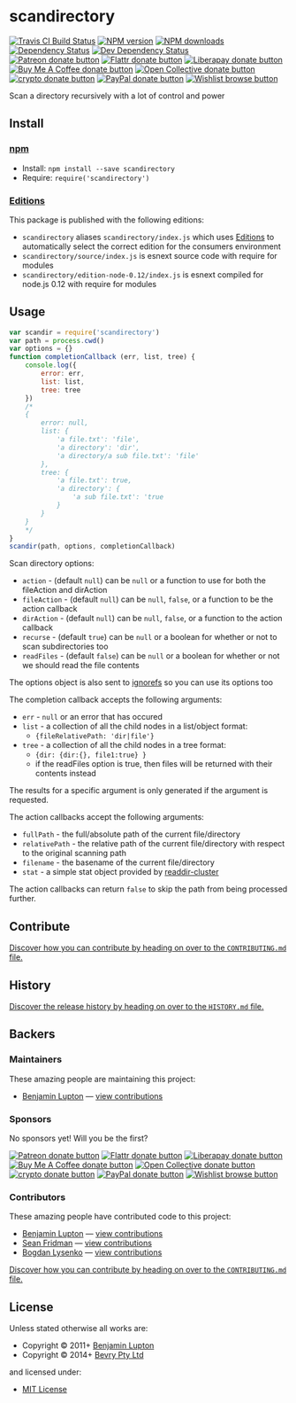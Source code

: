 <!-- TITLE/ -->

<h1>scandirectory</h1>

<!-- /TITLE -->


<!-- BADGES/ -->

<span class="badge-travisci"><a href="http://travis-ci.com/bevry/scandirectory" title="Check this project's build status on TravisCI"><img src="https://img.shields.io/travis/com/bevry/scandirectory/master.svg" alt="Travis CI Build Status" /></a></span>
<span class="badge-npmversion"><a href="https://npmjs.org/package/scandirectory" title="View this project on NPM"><img src="https://img.shields.io/npm/v/scandirectory.svg" alt="NPM version" /></a></span>
<span class="badge-npmdownloads"><a href="https://npmjs.org/package/scandirectory" title="View this project on NPM"><img src="https://img.shields.io/npm/dm/scandirectory.svg" alt="NPM downloads" /></a></span>
<span class="badge-daviddm"><a href="https://david-dm.org/bevry/scandirectory" title="View the status of this project's dependencies on DavidDM"><img src="https://img.shields.io/david/bevry/scandirectory.svg" alt="Dependency Status" /></a></span>
<span class="badge-daviddmdev"><a href="https://david-dm.org/bevry/scandirectory#info=devDependencies" title="View the status of this project's development dependencies on DavidDM"><img src="https://img.shields.io/david/dev/bevry/scandirectory.svg" alt="Dev Dependency Status" /></a></span>
<br class="badge-separator" />
<span class="badge-patreon"><a href="https://patreon.com/bevry" title="Donate to this project using Patreon"><img src="https://img.shields.io/badge/patreon-donate-yellow.svg" alt="Patreon donate button" /></a></span>
<span class="badge-flattr"><a href="https://flattr.com/profile/balupton" title="Donate to this project using Flattr"><img src="https://img.shields.io/badge/flattr-donate-yellow.svg" alt="Flattr donate button" /></a></span>
<span class="badge-liberapay"><a href="https://liberapay.com/bevry" title="Donate to this project using Liberapay"><img src="https://img.shields.io/badge/liberapay-donate-yellow.svg" alt="Liberapay donate button" /></a></span>
<span class="badge-buymeacoffee"><a href="https://buymeacoffee.com/balupton" title="Donate to this project using Buy Me A Coffee"><img src="https://img.shields.io/badge/buy%20me%20a%20coffee-donate-yellow.svg" alt="Buy Me A Coffee donate button" /></a></span>
<span class="badge-opencollective"><a href="https://opencollective.com/bevry" title="Donate to this project using Open Collective"><img src="https://img.shields.io/badge/open%20collective-donate-yellow.svg" alt="Open Collective donate button" /></a></span>
<span class="badge-crypto"><a href="https://bevry.me/crypto" title="Donate to this project using Cryptocurrency"><img src="https://img.shields.io/badge/crypto-donate-yellow.svg" alt="crypto donate button" /></a></span>
<span class="badge-paypal"><a href="https://bevry.me/paypal" title="Donate to this project using Paypal"><img src="https://img.shields.io/badge/paypal-donate-yellow.svg" alt="PayPal donate button" /></a></span>
<span class="badge-wishlist"><a href="https://bevry.me/wishlist" title="Buy an item on our wishlist for us"><img src="https://img.shields.io/badge/wishlist-donate-yellow.svg" alt="Wishlist browse button" /></a></span>

<!-- /BADGES -->


<!-- DESCRIPTION/ -->

Scan a directory recursively with a lot of control and power

<!-- /DESCRIPTION -->


<!-- INSTALL/ -->

<h2>Install</h2>

<a href="https://npmjs.com" title="npm is a package manager for javascript"><h3>npm</h3></a>
<ul>
<li>Install: <code>npm install --save scandirectory</code></li>
<li>Require: <code>require('scandirectory')</code></li>
</ul>

<h3><a href="https://editions.bevry.me" title="Editions are the best way to produce and consume packages you care about.">Editions</a></h3>

<p>This package is published with the following editions:</p>

<ul><li><code>scandirectory</code> aliases <code>scandirectory/index.js</code> which uses <a href="https://editions.bevry.me" title="Editions are the best way to produce and consume packages you care about.">Editions</a> to automatically select the correct edition for the consumers environment</li>
<li><code>scandirectory/source/index.js</code> is esnext source code with require for modules</li>
<li><code>scandirectory/edition-node-0.12/index.js</code> is esnext compiled for node.js 0.12 with require for modules</li></ul>

<!-- /INSTALL -->


## Usage

``` javascript
var scandir = require('scandirectory')
var path = process.cwd()
var options = {}
function completionCallback (err, list, tree) {
	console.log({
		error: err,
		list: list,
		tree: tree
	})
	/*
	{
		error: null,
		list: {
			'a file.txt': 'file',
			'a directory': 'dir',
			'a directory/a sub file.txt': 'file'
		},
		tree: {
			'a file.txt': true,
			'a directory': {
				'a sub file.txt': 'true
			}
		}
	}
	*/
}
scandir(path, options, completionCallback)
```

Scan directory options:

- `action` - (default `null`) can be `null` or a function to use for both the fileAction and dirAction
- `fileAction` - (default `null`) can be `null`, `false`, or a function to be the action callback
- `dirAction` - (default `null`) can be `null`, `false`, or a function to the action callback
- `recurse` - (default `true`) can be `null` or a boolean for whether or not to scan subdirectories too
- `readFiles` - (default `false`) can be `null` or a boolean for whether or not we should read the file contents

The options object is also sent to [ignorefs](https://github.com/bevry/ignorefs) so you can use its options too

The completion callback accepts the following arguments:

- `err` - `null` or an error that has occured
- `list` - a collection of all the child nodes in a list/object format:
	- `{fileRelativePath: 'dir|file'}`
- `tree` - a collection of all the child nodes in a tree format:
	- `{dir: {dir:{}, file1:true} }`
	- if the readFiles option is true, then files will be returned with their contents instead

The results for a specific argument is only generated if the argument is requested.

The action callbacks accept the following arguments:

- `fullPath` - the full/absolute path of the current file/directory
- `relativePath` - the relative path of the current file/directory with respect to the original scanning path
- `filename` - the basename of the current file/directory
- `stat` - a simple stat object provided by [readdir-cluster](https://github.com/bevry/readdir-cluster)

The action callbacks can return `false` to skip the path from being processed further.


<!-- CONTRIBUTE/ -->

<h2>Contribute</h2>

<a href="https://github.com/bevry/scandirectory/blob/master/CONTRIBUTING.md#files">Discover how you can contribute by heading on over to the <code>CONTRIBUTING.md</code> file.</a>

<!-- /CONTRIBUTE -->


<!-- HISTORY/ -->

<h2>History</h2>

<a href="https://github.com/bevry/scandirectory/blob/master/HISTORY.md#files">Discover the release history by heading on over to the <code>HISTORY.md</code> file.</a>

<!-- /HISTORY -->


<!-- BACKERS/ -->

<h2>Backers</h2>

<h3>Maintainers</h3>

These amazing people are maintaining this project:

<ul><li><a href="http://balupton.com">Benjamin Lupton</a> — <a href="https://github.com/bevry/scandirectory/commits?author=balupton" title="View the GitHub contributions of Benjamin Lupton on repository bevry/scandirectory">view contributions</a></li></ul>

<h3>Sponsors</h3>

No sponsors yet! Will you be the first?

<span class="badge-patreon"><a href="https://patreon.com/bevry" title="Donate to this project using Patreon"><img src="https://img.shields.io/badge/patreon-donate-yellow.svg" alt="Patreon donate button" /></a></span>
<span class="badge-flattr"><a href="https://flattr.com/profile/balupton" title="Donate to this project using Flattr"><img src="https://img.shields.io/badge/flattr-donate-yellow.svg" alt="Flattr donate button" /></a></span>
<span class="badge-liberapay"><a href="https://liberapay.com/bevry" title="Donate to this project using Liberapay"><img src="https://img.shields.io/badge/liberapay-donate-yellow.svg" alt="Liberapay donate button" /></a></span>
<span class="badge-buymeacoffee"><a href="https://buymeacoffee.com/balupton" title="Donate to this project using Buy Me A Coffee"><img src="https://img.shields.io/badge/buy%20me%20a%20coffee-donate-yellow.svg" alt="Buy Me A Coffee donate button" /></a></span>
<span class="badge-opencollective"><a href="https://opencollective.com/bevry" title="Donate to this project using Open Collective"><img src="https://img.shields.io/badge/open%20collective-donate-yellow.svg" alt="Open Collective donate button" /></a></span>
<span class="badge-crypto"><a href="https://bevry.me/crypto" title="Donate to this project using Cryptocurrency"><img src="https://img.shields.io/badge/crypto-donate-yellow.svg" alt="crypto donate button" /></a></span>
<span class="badge-paypal"><a href="https://bevry.me/paypal" title="Donate to this project using Paypal"><img src="https://img.shields.io/badge/paypal-donate-yellow.svg" alt="PayPal donate button" /></a></span>
<span class="badge-wishlist"><a href="https://bevry.me/wishlist" title="Buy an item on our wishlist for us"><img src="https://img.shields.io/badge/wishlist-donate-yellow.svg" alt="Wishlist browse button" /></a></span>

<h3>Contributors</h3>

These amazing people have contributed code to this project:

<ul><li><a href="http://balupton.com">Benjamin Lupton</a> — <a href="https://github.com/bevry/scandirectory/commits?author=balupton" title="View the GitHub contributions of Benjamin Lupton on repository bevry/scandirectory">view contributions</a></li>
<li><a href="http://seanfridman.com">Sean Fridman</a> — <a href="https://github.com/bevry/scandirectory/commits?author=sfrdmn" title="View the GitHub contributions of Sean Fridman on repository bevry/scandirectory">view contributions</a></li>
<li><a href="http://www.linkedin.com/in/lysenkobv">Bogdan Lysenko</a> — <a href="https://github.com/bevry/scandirectory/commits?author=lysenkobv" title="View the GitHub contributions of Bogdan Lysenko on repository bevry/scandirectory">view contributions</a></li></ul>

<a href="https://github.com/bevry/scandirectory/blob/master/CONTRIBUTING.md#files">Discover how you can contribute by heading on over to the <code>CONTRIBUTING.md</code> file.</a>

<!-- /BACKERS -->


<!-- LICENSE/ -->

<h2>License</h2>

Unless stated otherwise all works are:

<ul><li>Copyright &copy; 2011+ <a href="http://balupton.com">Benjamin Lupton</a></li>
<li>Copyright &copy; 2014+ <a href="http://bevry.me">Bevry Pty Ltd</a></li></ul>

and licensed under:

<ul><li><a href="http://spdx.org/licenses/MIT.html">MIT License</a></li></ul>

<!-- /LICENSE -->
